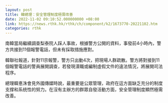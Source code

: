 ```yaml
---
layout: post
title: 韓總理：安全管理制度極需改善
date: 2022-11-02 09:10:52.000000000 +08:00
link: https://news.rthk.hk/rthk/ch/component/k2/1673770-20221102.htm
categories: rthk
---
```


南韓當局繼續調查梨泰院人踩人事故，根據警方公開的資料，事發前4小時內，警方共接到11個報警電話，但未有採取措施應對。

韓聯社報道，針對11宗報警，警方只出動4次，把現場人群疏散。警方將對接到11個報警電話的警員展開調查，若發現瀆職或編制虛假文件的違法情況，將展開司法程序。

總理韓悳洙會見外國傳媒時說，最重要是公眾管理，政府在這方面缺乏充分的制度支撑和系统性的努力。在沒有主辦方的群眾自發活動方面，安全管理制度顯然極需改善。
